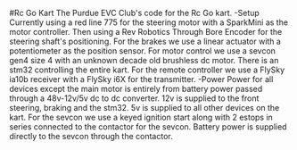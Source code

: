 #Rc Go Kart
The Purdue EVC Club's code for the Rc Go kart.
-Setup
Currently using a red line 775 for the steering motor with a SparkMini as the motor controller.
Then using a Rev Robotics Through Bore Encoder for the steering shaft's positioning.
For the brakes we use a linear actuator with a potentiometer as the position sensor.
For motor control we use a sevcon gen4 size 4 with an unknown decade old brushless dc motor.
There is an stm32 controlling the entire kart.
For the remote controller we use a FlySky ia10b receiver with a FlySky i6X for the transmitter.
-Power
Power for all devices except the main motor is entirely from battery power passed through a 48v-12v/5v dc to dc converter. 
12v is supplied to the front steering, braking and the stm32. 5v is supplied to all other devices on the kart.
For the sevcon we use a keyed ignition start along with 2 estops in series connected to the contactor for the sevcon.
Battery power is supplied directly to the sevcon through the contactor.
